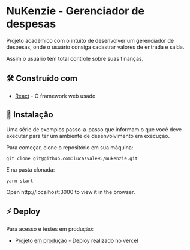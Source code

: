 # NuKenzie - Gerenciador de despesas

Projeto acadêmico com o intuito de desenvolver um gerenciador de despesas, onde o usuário consiga cadastrar valores de entrada e saída.

Assim o usuário tem total controle sobre suas finanças.



## 🛠️ Construído com

* [React](https://pt-br.reactjs.org/) - O framework web usado



## 🔧 Instalação

Uma série de exemplos passo-a-passo que informam o que você deve executar para ter um ambiente de desenvolvimento em execução.

Para começar, clone o repositório em sua máquina:

```
git clone git@github.com:lucasvale95/nukenzie.git

```

E na pasta clonada:

```
yarn start

```

Open http://localhost:3000 to view it in the browser.


## ⚡ Deploy

Para acesso e testes em produção:

* [Projeto em produção](https://nukenzie-lyart.vercel.app/) - Deploy realizado no vercel